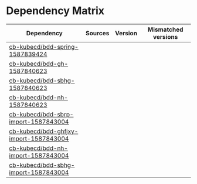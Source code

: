 # Dependency Matrix

Dependency | Sources | Version | Mismatched versions
---------- | ------- | ------- | -------------------
[cb-kubecd/bdd-spring-1587839424](https://github.com/cb-kubecd/bdd-spring-1587839424.git) |  | []() | 
[cb-kubecd/bdd-gh-1587840623](https://github.com/cb-kubecd/bdd-gh-1587840623.git) |  | []() | 
[cb-kubecd/bdd-sbhg-1587840623](https://github.com/cb-kubecd/bdd-sbhg-1587840623.git) |  | []() | 
[cb-kubecd/bdd-nh-1587840623](https://github.com/cb-kubecd/bdd-nh-1587840623.git) |  | []() | 
[cb-kubecd/bdd-sbrp-import-1587843004](https://github.com/cb-kubecd/bdd-sbrp-import-1587843004.git) |  | []() | 
[cb-kubecd/bdd-ghfjxy-import-1587843004](https://github.com/cb-kubecd/bdd-ghfjxy-import-1587843004.git) |  | []() | 
[cb-kubecd/bdd-nh-import-1587843004](https://github.com/cb-kubecd/bdd-nh-import-1587843004.git) |  | []() | 
[cb-kubecd/bdd-sbhg-import-1587843004](https://github.com/cb-kubecd/bdd-sbhg-import-1587843004.git) |  | []() | 
